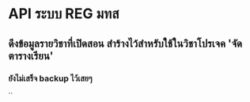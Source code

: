 # API ระบบ REG มทส
## ดึงข้อมูลรายวิชาที่เปิดสอน สำร้างไว้สำหรับใช้ในวิชาโปรเจค 'จัดตารางเรียน'

### ยังไม่เสร็จ backup ไว้เสยๆ
``
